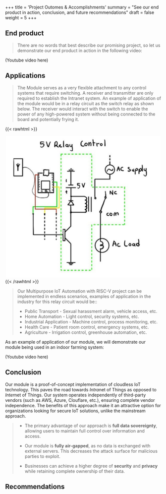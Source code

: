 +++
title = 'Project Outomes & Accomplishments'
summary = "See our end product in action, conclusion, and future recommendations"
draft = false
weight = 5
+++

## End product
> There are no words that best describe our promising project, so let us demonstrate our end product in action in the following video:

(Youtube video here)

## Applications
>The Module serves as a very flexible attachment to any control systems that require switching. A receiver and transmitter are only required to establish the Intranet system. An example of application of the module would be in a relay circuit as the switch relay as shown below. The receiver would interact with the switch to enable the power of any high-powered system without being connected to the board and potentially frying it. 

{{< rawhtml >}}
<center>
<img src="images/relay.png" width="500">
</center>
{{< /rawhtml >}}



> Our Multipurpose IoT Automation with RISC-V project can be implemented in endless scenarios, examples of application in the industry for this relay circuit would be::
> - Public Transport - Sexual harassment alarm, vehicle access, etc. 
> - Home Automation - Light control, security systems, etc.
> - Industrial Application - Machine control, process monitoring, etc.
> - Health Care - Patient room control, emergency systems, etc.
> - Agriculture - Irrigation control, greenhouse automation, etc.

As an example of application of our module, we will demonstrate our module being used in an indoor farming system:

(Youtube video here)

## Conclusion
Our module is a proof-of-concept implementation of cloudless IoT technology. This paves the road towards *Intra*net of Things as opposed to *Inter*net of Things. Our system operates independently of third-party vendors (such as AWS, Azure, Clouflare, etc.), ensuring complete vendor independence. The benefits of this approach make it an attractive option for organizations looking for secure IoT solutions, unlike the mainstream approach.


> - The primary advantage of our approach is **full data sovereignty**, allowing users to maintain full control over information and access.
> 
> - Our module is **fully air-gapped**, as no data is exchanged with external servers. This decreases the attack surface for malicious parties to exploit.
> 
> - Businesses can achieve a higher degree of **security** and **privacy** while retaining complete ownership of their data.

## Recommendations